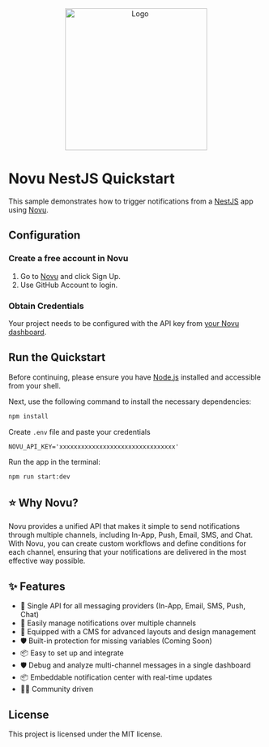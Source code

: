<div align="center">
  <a href="https://novu.co" target="_blank">
  <picture>
    <source media="(prefers-color-scheme: dark)" srcset="https://user-images.githubusercontent.com/2233092/213641039-220ac15f-f367-4d13-9eaf-56e79433b8c1.png">
    <img src="https://user-images.githubusercontent.com/2233092/213641043-3bbb3f21-3c53-4e67-afe5-755aeb222159.png" width="280" alt="Logo"/>
  </picture>
  </a>
</div>

# Novu NestJS Quickstart
This sample demonstrates how to trigger notifications from a [NestJS](https://nestjs.com/) app using [Novu](https://novu.co).

## Configuration

### Create a free account in Novu

1. Go to [Novu](https://web.novu.co) and click Sign Up.
2. Use GitHub Account to login.


### Obtain Credentials

Your project needs to be configured with the API key from [your Novu dashboard](https://web.novu.co/settings).

## Run the Quickstart

Before continuing, please ensure you have [Node.js](https://nodejs.org/) installed and accessible from your shell.

Next, use the following command to install the necessary dependencies:

```sh
npm install
```

Create `.env` file and paste your credentials
```env
NOVU_API_KEY='xxxxxxxxxxxxxxxxxxxxxxxxxxxxxxxx'
```

Run the app in the terminal:

```sh
npm run start:dev
```

## ⭐️ Why Novu?

Novu provides a unified API that makes it simple to send notifications through multiple channels, including In-App, Push, Email, SMS, and Chat.
With Novu, you can create custom workflows and define conditions for each channel, ensuring that your notifications are delivered in the most effective way possible.

## ✨ Features

- 🌈 Single API for all messaging providers (In-App, Email, SMS, Push, Chat)
- 💅 Easily manage notifications over multiple channels
- 🚀 Equipped with a CMS for advanced layouts and design management
- 🛡 Built-in protection for missing variables (Coming Soon)
- 📦 Easy to set up and integrate
- 🛡 Debug and analyze multi-channel messages in a single dashboard
- 📦 Embeddable notification center with real-time updates
- 👨‍💻 Community driven

## License

This project is licensed under the MIT license.
